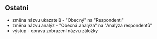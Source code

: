 ﻿---
categories: [kiwi]
layout: kiwi
---
## Ostatní
<ul>
<li>změna názvu ukazatelů - "Obecný" na "Respondenti"
<li>změna názvu analýz - "Obecná analýza" na "Analýza respondentů"
<li>výstup - oprava zobrazení názvu záložky</li>
</ul>

